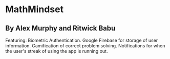 MathMindset
===========
By Alex Murphy and Ritwick Babu
-------------------------------

Featuring:
Biometric Authentication.
Google Firebase for storage of user information.
Gamification of correct problem solving.
Notifications for when the user's streak of using the app is running out.
